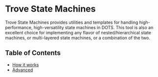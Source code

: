 
# Trove State Machines

Trove State Machines provides utilities and templates for handling high-performance, high-versatility state machines in DOTS. This tool is also an excellent choice for implementing any flavor of nested/hierarchical state machines, or multi-layered state machines, or a combination of the two.

## Table of Contents
* [How it works](./Documentation~/how-it-works.md)
* [Advanced](./Documentation~/advanced.md)